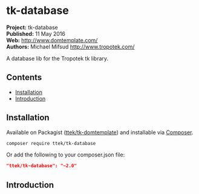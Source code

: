 # tk-database 

__Project:__ tk-database  
__Published:__ 11 May 2016  
__Web:__ <http://www.domtemplate.com/>  
__Authors:__ Michael Mifsud <http://www.tropotek.com/>  
  
A database lib for the Tropotek tk library.

## Contents

- [Installation](#installation)
- [Introduction](#introduction)


## Installation

Available on Packagist ([ttek/tk-domtemplate](http://packagist.org/packages/ttek/tk-domtemplate))
and installable via [Composer](http://getcomposer.org/).

```bash
composer require ttek/tk-database
```

Or add the following to your composer.json file:

```json
"ttek/tk-database": "~2.0"
```


## Introduction




